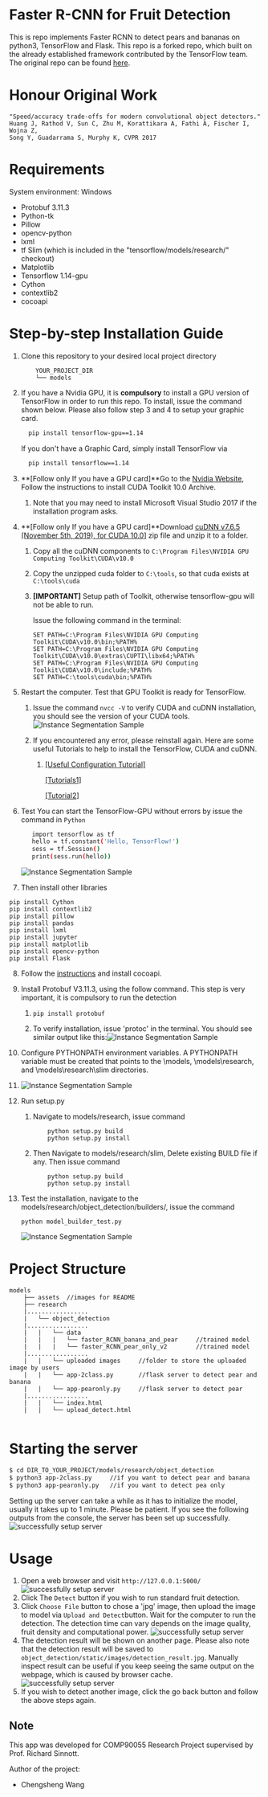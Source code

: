 # Faster R-CNN for Fruit Detection

This is repo implements Faster RCNN to detect pears and bananas on python3, TensorFlow and Flask. This repo is a forked repo, which built on the already established framework contributed by the TensorFlow team. The original repo can be found [here](https://github.com/tensorflow/models).

# Honour Original Work

```
"Speed/accuracy trade-offs for modern convolutional object detectors."
Huang J, Rathod V, Sun C, Zhu M, Korattikara A, Fathi A, Fischer I, Wojna Z,
Song Y, Guadarrama S, Murphy K, CVPR 2017
```

# Requirements

System environment: Windows

- Protobuf 3.11.3
- Python-tk
- Pillow
- opencv-python
- lxml
- tf Slim (which is included in the "tensorflow/models/research/" checkout)
- Matplotlib
- Tensorflow 1.14-gpu
- Cython
- contextlib2
- cocoapi

# Step-by-step Installation Guide

1. Clone this repository to your desired local project directory

   ```
       YOUR_PROJECT_DIR
       └── models
   ```

2. If you have a Nvidia GPU, it is **compulsory** to install a GPU version of TensorFlow in order to run this repo. To install, issue the command shown below. Please also follow step 3 and 4 to setup your graphic card. 

   ```bash
     pip install tensorflow-gpu==1.14
   ```

   If you don't have a Graphic Card, simply install TensorFlow via

    ```bash
      pip install tensorflow==1.14
    ```

3. **[Follow only If you have a GPU card]**Go to the [Nvidia Website](https://developer.nvidia.com/cuda-10.0-download-archive), Follow the instructions to install CUDA Toolkit 10.0 Archive. 

   1. Note that you may need to install Microsoft Visual Studio 2017 if the installation program asks.

4. **[Follow only If you have a GPU card]**Download [cuDNN v7.6.5 (November 5th, 2019), for CUDA 10.0](https://developer.nvidia.com/rdp/cudnn-download#a-collapse765-10)] zip file and unzip it to a folder. 

   1. Copy all the cuDNN components to `C:\Program Files\NVIDIA GPU Computing Toolkit\CUDA\v10.0 ` 

   2. Copy the unzipped cuda folder to `C:\tools`, so that cuda exists at `C:\tools\cuda` 

   3. **[IMPORTANT]** Setup path of Toolkit, otherwise tensorflow-gpu will not be able to run. 

      Issue the following command in the terminal:

      ```
      SET PATH=C:\Program Files\NVIDIA GPU Computing Toolkit\CUDA\v10.0\bin;%PATH%
      SET PATH=C:\Program Files\NVIDIA GPU Computing Toolkit\CUDA\v10.0\extras\CUPTI\libx64;%PATH%
      SET PATH=C:\Program Files\NVIDIA GPU Computing Toolkit\CUDA\v10.0\include;%PATH%
      SET PATH=C:\tools\cuda\bin;%PATH%
      ```

5. Restart the computer. Test that GPU Toolkit is ready for TensorFlow. 

   1. Issue the command `nvcc -V` to verify CUDA and cuDNN installation, you should see the version of your CUDA tools. 
      ![Instance Segmentation Sample](assets/cuda_test.png)

   2. If you encountered any error, please reinstall again. Here are some useful Tutorials to help to install the TensorFlow, CUDA and cuDNN. 

      1. [[Useful Configuration Tutorial]](https://tensorflow-object-detection-api-tutorial.readthedocs.io/en/latest/install.html)  

         [[Tutorials1]](https://www.tensorflow.org/install/gpu) 

         [[Tutorial2]](https://docs.nvidia.com/deeplearning/sdk/cudnn-install/index.html#install-windows) 

6. Test You can start the TensorFlow-GPU without errors by issue the command in `Python` 

   ```bash
      import tensorflow as tf
      hello = tf.constant('Hello, TensorFlow!')
      sess = tf.Session()
      print(sess.run(hello))
   ```

   ![Instance Segmentation Sample](assets/gpu_test.jpg)   

7. Then install other libraries

```
pip install Cython
pip install contextlib2
pip install pillow
pip install pandas
pip install lxml
pip install jupyter
pip install matplotlib
pip install opencv-python
pip install Flask
```

8. Follow the [instructions](https://github.com/philferriere/cocoapi) and install cocoapi. 

9. Install Protobuf V3.11.3, using the follow command. This step is very important, it is compulsory to run the detection

   1. ```
      pip install protobuf
      ```

   2. To verify installation, issue 'protoc' in the terminal. You should see similar output like this:![Instance Segmentation Sample](assets/protoc.JPG)

10. Configure PYTHONPATH environment variables. A PYTHONPATH variable must be created that points to the \models, \models\research, and \models\research\slim directories.

   11. ![Instance Segmentation Sample](assets/pythonpath.JPG)

12. Run setup.py

    1. Navigate to models/research, issue command 

       ```
           python setup.py build
           python setup.py install
       ```

    2. Then Navigate to models/research/slim, Delete existing BUILD file if any. Then issue command

       ```
           python setup.py build
           python setup.py install
       ```

13. Test the installation, navigate to the models/research/object_detection/builders/, issue the command

        python model_builder_test.py

    ![Instance Segmentation Sample](assets/builder_test.JPG) 

# Project Structure

```
models
    ├── assets  //images for README
    ├── research 
    |.................
    |   └── object_detection
    |.................
    |   |   └── data
    |   |   |   └── faster_RCNN_banana_and_pear 	//trained model
    |   |   |   └── faster_RCNN_pear_only_v2 		//trained model
    |.................
    |   |   └── uploaded images		//folder to store the uploaded image by users
    |   |   └── app-2class.py		//flask server to detect pear and banana
    |   |   └── app-pearonly.py		//flask server to detect pear
    |.................
    |   |   └── index.html
    |   |   └── upload_detect.html
    
```

# Starting the server

```bash
$ cd DIR_TO_YOUR_PROJECT/models/research/object_detection
$ python3 app-2class.py		//if you want to detect pear and banana
$ python3 app-pearonly.py	//if you want to detect pea only
```

Setting up the server can take a while as it has to initialize the model, usually it takes up to 1 minute. Please be patient. If you see the following outputs from the console, the server has been set up successfully.
![successfully setup server](assets/setup_success.JPG)

# Usage

1. Open a web browser and visit `http://127.0.0.1:5000/`![successfully setup server](assets/home_page.JPG)
2. Click The `Detect` button if you wish to run standard fruit detection. 
3. Click `Choose File` button to chose a 'jpg' image, then upload the image to model via `Upload and Detect`button. Wait for the computer to run the detection. The detection time can vary depends on the image quality, fruit density and computational power. ![successfully setup server](assets/upload.JPG)
4. The detection result will be shown on another page. Please also note that the detection result will be saved to `object_detection/static/images/detection_result.jpg`. Manually inspect result can be useful if you keep seeing the same output on the webpage, which is caused by browser cache.![successfully setup server](assets/result.JPG)
5. If you wish to detect another image, click the go back button and follow the above steps again. 

## Note

This app was developed for COMP90055 Research Project supervised by Prof. Richard Sinnott.

Author of the project:

- Chengsheng Wang